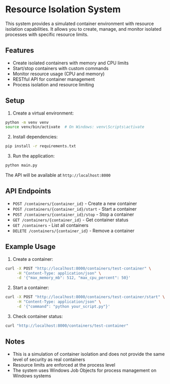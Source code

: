 # Resource Isolation System

This system provides a simulated container environment with resource isolation capabilities. It allows you to create, manage, and monitor isolated processes with specific resource limits.

## Features

- Create isolated containers with memory and CPU limits
- Start/stop containers with custom commands
- Monitor resource usage (CPU and memory)
- RESTful API for container management
- Process isolation and resource limiting

## Setup

1. Create a virtual environment:
```bash
python -m venv venv
source venv/bin/activate  # On Windows: venv\Scripts\activate
```

2. Install dependencies:
```bash
pip install -r requirements.txt
```

3. Run the application:
```bash
python main.py
```

The API will be available at `http://localhost:8000`

## API Endpoints

- `POST /containers/{container_id}` - Create a new container
- `POST /containers/{container_id}/start` - Start a container
- `POST /containers/{container_id}/stop` - Stop a container
- `GET /containers/{container_id}` - Get container status
- `GET /containers` - List all containers
- `DELETE /containers/{container_id}` - Remove a container

## Example Usage

1. Create a container:
```bash
curl -X POST "http://localhost:8000/containers/test-container" \
     -H "Content-Type: application/json" \
     -d '{"max_memory_mb": 512, "max_cpu_percent": 50}'
```

2. Start a container:
```bash
curl -X POST "http://localhost:8000/containers/test-container/start" \
     -H "Content-Type: application/json" \
     -d '{"command": "python your_script.py"}'
```

3. Check container status:
```bash
curl "http://localhost:8000/containers/test-container"
```

## Notes

- This is a simulation of container isolation and does not provide the same level of security as real containers
- Resource limits are enforced at the process level
- The system uses Windows Job Objects for process management on Windows systems 